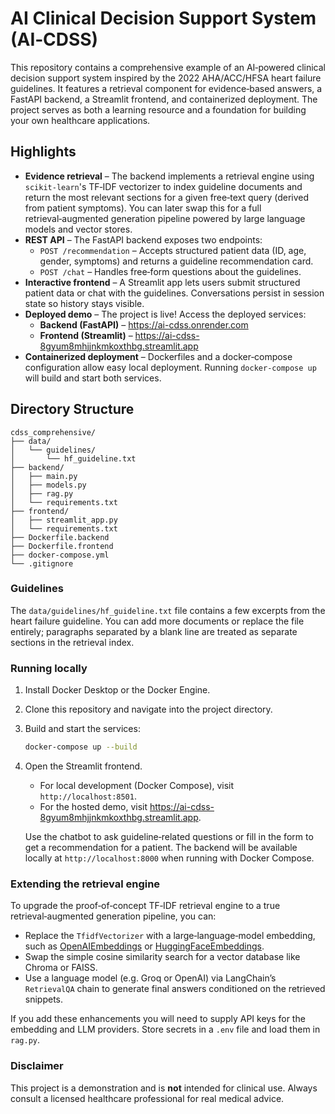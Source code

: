 # AI Clinical Decision Support System (AI‑CDSS)

This repository contains a comprehensive example of an AI‑powered clinical decision support system inspired by the 2022 AHA/ACC/HFSA heart failure guidelines.  It features a retrieval component for evidence‑based answers, a FastAPI backend, a Streamlit frontend, and containerized deployment.  The project serves as both a learning resource and a foundation for building your own healthcare applications.

## Highlights

* **Evidence retrieval** – The backend implements a retrieval engine using `scikit‑learn`'s TF‑IDF vectorizer to index guideline documents and return the most relevant sections for a given free‑text query (derived from patient symptoms).  You can later swap this for a full retrieval‑augmented generation pipeline powered by large language models and vector stores.
* **REST API** – The FastAPI backend exposes two endpoints:
  * `POST /recommendation` – Accepts structured patient data (ID, age, gender, symptoms) and returns a guideline recommendation card.
  * `POST /chat` – Handles free‑form questions about the guidelines.
* **Interactive frontend** – A Streamlit app lets users submit structured patient data or chat with the guidelines.  Conversations persist in session state so history stays visible.
* **Deployed demo** – The project is live!  Access the deployed services:
  * **Backend (FastAPI)** – <https://ai-cdss.onrender.com>
  * **Frontend (Streamlit)** – <https://ai-cdss-8gyum8mhjjnkmkoxthbg.streamlit.app>
* **Containerized deployment** – Dockerfiles and a docker‑compose configuration allow easy local deployment.  Running `docker-compose up` will build and start both services.

## Directory Structure

```text
cdss_comprehensive/
├── data/
│   └── guidelines/
│       └── hf_guideline.txt
├── backend/
│   ├── main.py
│   ├── models.py
│   ├── rag.py
│   └── requirements.txt
├── frontend/
│   ├── streamlit_app.py
│   └── requirements.txt
├── Dockerfile.backend
├── Dockerfile.frontend
├── docker-compose.yml
└── .gitignore
```

### Guidelines

The `data/guidelines/hf_guideline.txt` file contains a few excerpts from the heart failure guideline.  You can add more documents or replace the file entirely; paragraphs separated by a blank line are treated as separate sections in the retrieval index.

### Running locally

1. Install Docker Desktop or the Docker Engine.
2. Clone this repository and navigate into the project directory.
3. Build and start the services:

   ```bash
   docker-compose up --build
   ```

4. Open the Streamlit frontend.

    - For local development (Docker Compose), visit `http://localhost:8501`.
    - For the hosted demo, visit <https://ai-cdss-8gyum8mhjjnkmkoxthbg.streamlit.app>.

    Use the chatbot to ask guideline‑related questions or fill in the form to get a recommendation for a patient.  The backend will be available locally at `http://localhost:8000` when running with Docker Compose.

### Extending the retrieval engine

To upgrade the proof‑of‑concept TF‑IDF retrieval engine to a true retrieval‑augmented generation pipeline, you can:

* Replace the `TfidfVectorizer` with a large‑language‑model embedding, such as [OpenAIEmbeddings](https://api.python.langchain.com/en/latest/embeddings/langchain.embeddings.openai.OpenAIEmbeddings.html) or [HuggingFaceEmbeddings](https://api.python.langchain.com/en/latest/embeddings/langchain.embeddings.huggingface.HuggingFaceEmbeddings.html).
* Swap the simple cosine similarity search for a vector database like Chroma or FAISS.
* Use a language model (e.g. Groq or OpenAI) via LangChain’s `RetrievalQA` chain to generate final answers conditioned on the retrieved snippets.

If you add these enhancements you will need to supply API keys for the embedding and LLM providers.  Store secrets in a `.env` file and load them in `rag.py`.

### Disclaimer

This project is a demonstration and is **not** intended for clinical use.  Always consult a licensed healthcare professional for real medical advice.